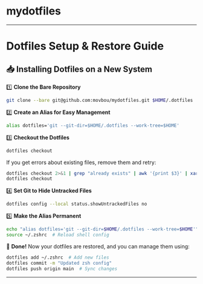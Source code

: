 # mydotfiles
---

# **Dotfiles Setup & Restore Guide**  

## **📥 Installing Dotfiles on a New System**  

1️⃣ **Clone the Bare Repository**  
```sh
git clone --bare git@github.com:movbou/mydotfiles.git $HOME/.dotfiles
```

2️⃣ **Create an Alias for Easy Management**  
```sh
alias dotfiles='git --git-dir=$HOME/.dotfiles --work-tree=$HOME'
```

3️⃣ **Checkout the Dotfiles**  
```sh
dotfiles checkout
```
If you get errors about existing files, remove them and retry:  
```sh
dotfiles checkout 2>&1 | grep "already exists" | awk '{print $3}' | xargs rm -rf
dotfiles checkout
```

4️⃣ **Set Git to Hide Untracked Files**  
```sh
dotfiles config --local status.showUntrackedFiles no
```

5️⃣ **Make the Alias Permanent**  
```sh
echo "alias dotfiles='git --git-dir=$HOME/.dotfiles --work-tree=$HOME'" >> ~/.zshrc
source ~/.zshrc  # Reload shell config
```

🎉 **Done!** Now your dotfiles are restored, and you can manage them using:  
```sh
dotfiles add ~/.zshrc  # Add new files  
dotfiles commit -m "Updated zsh config"  
dotfiles push origin main  # Sync changes  
```

---
